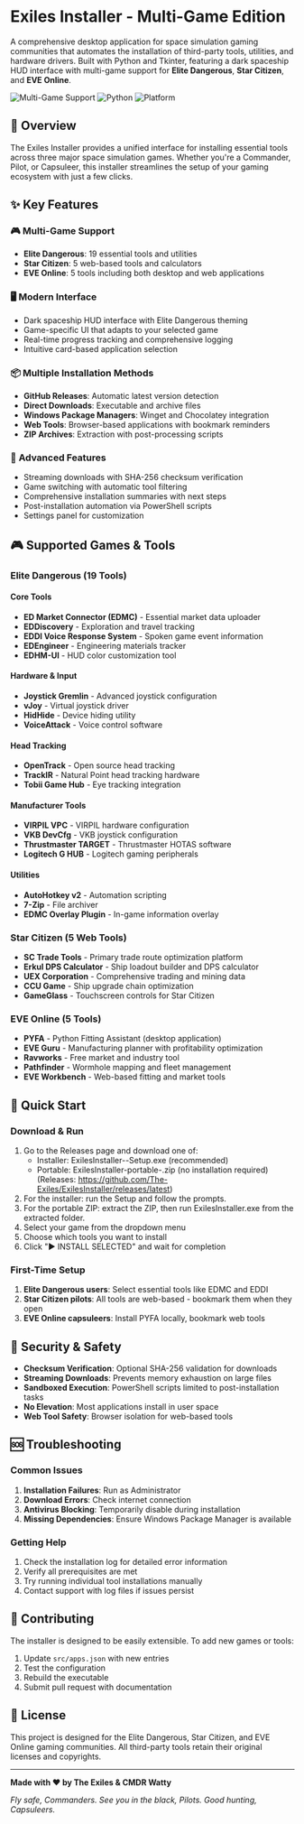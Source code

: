 # Exiles Installer - Multi-Game Edition

A comprehensive desktop application for space simulation gaming communities that automates the installation of third-party tools, utilities, and hardware drivers. Built with Python and Tkinter, featuring a dark spaceship HUD interface with multi-game support for **Elite Dangerous**, **Star Citizen**, and **EVE Online**.

![Multi-Game Support](https://img.shields.io/badge/Games-Elite%20Dangerous%20|%20Star%20Citizen%20|%20EVE%20Online-blue)
![Python](https://img.shields.io/badge/Python-3.11+-green)
![Platform](https://img.shields.io/badge/Platform-Windows%2010/11-blue)

## 🎯 Overview

The Exiles Installer provides a unified interface for installing essential tools across three major space simulation games. Whether you're a Commander, Pilot, or Capsuleer, this installer streamlines the setup of your gaming ecosystem with just a few clicks.

## ✨ Key Features

### 🎮 **Multi-Game Support**
- **Elite Dangerous**: 19 essential tools and utilities
- **Star Citizen**: 5 web-based tools and calculators  
- **EVE Online**: 5 tools including both desktop and web applications

### 🖥️ **Modern Interface**
- Dark spaceship HUD interface with Elite Dangerous theming
- Game-specific UI that adapts to your selected game
- Real-time progress tracking and comprehensive logging
- Intuitive card-based application selection

### 📦 **Multiple Installation Methods**
- **GitHub Releases**: Automatic latest version detection
- **Direct Downloads**: Executable and archive files
- **Windows Package Managers**: Winget and Chocolatey integration
- **Web Tools**: Browser-based applications with bookmark reminders
- **ZIP Archives**: Extraction with post-processing scripts

### 🔧 **Advanced Features**
- Streaming downloads with SHA-256 checksum verification
- Game switching with automatic tool filtering
- Comprehensive installation summaries with next steps
- Post-installation automation via PowerShell scripts
- Settings panel for customization

## 🎮 Supported Games & Tools

### Elite Dangerous (19 Tools)

#### Core Tools
- **ED Market Connector (EDMC)** - Essential market data uploader
- **EDDiscovery** - Exploration and travel tracking
- **EDDI Voice Response System** - Spoken game event information
- **EDEngineer** - Engineering materials tracker
- **EDHM-UI** - HUD color customization tool

#### Hardware & Input
- **Joystick Gremlin** - Advanced joystick configuration
- **vJoy** - Virtual joystick driver  
- **HidHide** - Device hiding utility
- **VoiceAttack** - Voice control software

#### Head Tracking
- **OpenTrack** - Open source head tracking
- **TrackIR** - Natural Point head tracking hardware
- **Tobii Game Hub** - Eye tracking integration

#### Manufacturer Tools
- **VIRPIL VPC** - VIRPIL hardware configuration
- **VKB DevCfg** - VKB joystick configuration
- **Thrustmaster TARGET** - Thrustmaster HOTAS software
- **Logitech G HUB** - Logitech gaming peripherals

#### Utilities
- **AutoHotkey v2** - Automation scripting
- **7-Zip** - File archiver
- **EDMC Overlay Plugin** - In-game information overlay

### Star Citizen (5 Web Tools)

- **SC Trade Tools** - Primary trade route optimization platform
- **Erkul DPS Calculator** - Ship loadout builder and DPS calculator  
- **UEX Corporation** - Comprehensive trading and mining data
- **CCU Game** - Ship upgrade chain optimization
- **GameGlass** - Touchscreen controls for Star Citizen

### EVE Online (5 Tools)

- **PYFA** - Python Fitting Assistant (desktop application)
- **EVE Guru** - Manufacturing planner with profitability optimization
- **Ravworks** - Free market and industry tool
- **Pathfinder** - Wormhole mapping and fleet management
- **EVE Workbench** - Web-based fitting and market tools

## 🚀 Quick Start

### Download & Run
1. Go to the Releases page and download one of:
   - Installer: ExilesInstaller-<version>-Setup.exe (recommended)
   - Portable: ExilesInstaller-portable-<date>.zip (no installation required)
   (Releases: https://github.com/The-Exiles/ExilesInstaller/releases/latest)
2. For the installer: run the Setup and follow the prompts.
3. For the portable ZIP: extract the ZIP, then run ExilesInstaller.exe from the extracted folder.
4. Select your game from the dropdown menu
5. Choose which tools you want to install
6. Click "► INSTALL SELECTED" and wait for completion

### First-Time Setup
1. **Elite Dangerous users**: Select essential tools like EDMC and EDDI
2. **Star Citizen pilots**: All tools are web-based - bookmark them when they open
3. **EVE Online capsuleers**: Install PYFA locally, bookmark web tools

## 🔐 Security & Safety

- **Checksum Verification**: Optional SHA-256 validation for downloads
- **Streaming Downloads**: Prevents memory exhaustion on large files
- **Sandboxed Execution**: PowerShell scripts limited to post-installation tasks
- **No Elevation**: Most applications install in user space
- **Web Tool Safety**: Browser isolation for web-based tools

## 🆘 Troubleshooting

### Common Issues
1. **Installation Failures**: Run as Administrator
2. **Download Errors**: Check internet connection
3. **Antivirus Blocking**: Temporarily disable during installation
4. **Missing Dependencies**: Ensure Windows Package Manager is available

### Getting Help
1. Check the installation log for detailed error information
2. Verify all prerequisites are met
3. Try running individual tool installations manually
4. Contact support with log files if issues persist

## 🤝 Contributing

The installer is designed to be easily extensible. To add new games or tools:

1. Update `src/apps.json` with new entries
2. Test the configuration
3. Rebuild the executable
4. Submit pull request with documentation

## 📄 License

This project is designed for the Elite Dangerous, Star Citizen, and EVE Online gaming communities. All third-party tools retain their original licenses and copyrights.

---

**Made with ❤️ by The Exiles & CMDR Watty**

*Fly safe, Commanders. See you in the black, Pilots. Good hunting, Capsuleers.*
